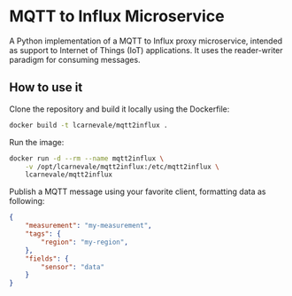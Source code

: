 # MQTT to Influx Microservice

A Python implementation of a MQTT to Influx proxy microservice,  intended as support to Internet of Things (IoT) applications. It uses the reader-writer paradigm for consuming messages.

## How to use it
Clone the repository and build it locally using the Dockerfile:
```bash
docker build -t lcarnevale/mqtt2influx .
```

Run the image:
```bash
docker run -d --rm --name mqtt2influx \
    -v /opt/lcarnevale/mqtt2influx:/etc/mqtt2influx \
    lcarnevale/mqtt2influx
```

Publish a MQTT message using your favorite client, formatting data as following:
```json
{
    "measurement": "my-measurement",
    "tags": {
        "region": "my-region",
    },
    "fields": {
        "sensor": "data"
    }
}
```
